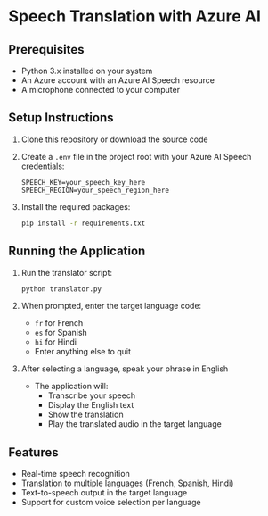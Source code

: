 # Speech Translation with Azure AI


## Prerequisites

- Python 3.x installed on your system
- An Azure account with an Azure AI Speech resource
- A microphone connected to your computer

## Setup Instructions

1. Clone this repository or download the source code

2. Create a `.env` file in the project root with your Azure AI Speech credentials:
   ```
   SPEECH_KEY=your_speech_key_here
   SPEECH_REGION=your_speech_region_here
   ```

3. Install the required packages:
   ```bash
   pip install -r requirements.txt
   ```

## Running the Application

1. Run the translator script:
   ```bash
   python translator.py
   ```

2. When prompted, enter the target language code:
   - `fr` for French
   - `es` for Spanish
   - `hi` for Hindi
   - Enter anything else to quit

3. After selecting a language, speak your phrase in English
   - The application will:
     - Transcribe your speech
     - Display the English text
     - Show the translation
     - Play the translated audio in the target language

## Features

- Real-time speech recognition
- Translation to multiple languages (French, Spanish, Hindi)
- Text-to-speech output in the target language
- Support for custom voice selection per language
